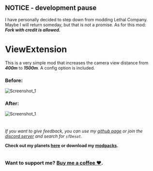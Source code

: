 ## NOTICE - development pause
I have personally decided to step down from modding Lethal Company. Maybe I will return someday, but that is not a promise. As for this mod:  
**_Fork with credit is allowed._**  

# ViewExtension
This is a very simple mod that increases the camera view distance from _**400m**_ to _**1500m**_. A config option is included.
  
### Before:
![Screenshot_1](https://raw.githubusercontent.com/sfDesat/ViewExtension/main/Screenshots/Before.png "Before Screenshot")
### After:
![Screenshot_1](https://raw.githubusercontent.com/sfDesat/ViewExtension/main/Screenshots/After.png "After Screenshot")
  
#

_If you want to give feedback, you can use my [github page](https://github.com/sfDesat/ViewExtension/issues) or join the [discord server](https://discord.gg/lcmod) and search for `sfDesat`._

**Check out my planets [here](https://thunderstore.io/c/lethal-company/p/sfDesat/) or download my [modpacks](https://thunderstore.io/c/lethal-company/p/sfDesat/?section=modpacks).**
#
### Want to support me? [Buy me a coffee ❤️](https://www.buymeacoffee.com/sfdesat).
